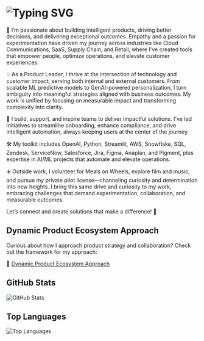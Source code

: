 # ![Typing SVG](https://readme-typing-svg.demolab.com?font=Poppins+Code&weight=500&size=30&duration=3000&pause=1000&color=009F00FF&width=435&lines=Hey+there%2C+I'm+Nox+%F0%9F%91%8B)

🚀 I’m passionate about building intelligent products, driving better decisions, and delivering exceptional outcomes. Empathy and a passion for experimentation have driven my journey across industries like Cloud Communications, SaaS, Supply Chain, and Retail, where I've created tools that empower people, optimize operations, and elevate customer experiences.

💡 As a Product Leader, I thrive at the intersection of technology and customer impact, serving both internal and external customers. From scalable ML predictive models to GenAI-powered personalization, I turn ambiguity into meaningful strategies aligned with business outcomes. My work is unified by focusing on measurable impact and transforming complexity into clarity.

🤗 I build, support, and inspire teams to deliver impactful solutions. I've led initiatives to streamline onboarding, enhance compliance, and drive intelligent automation, always keeping users at the center of the journey.

🛠️ My toolkit includes OpenAI, Python, Streamlit, AWS, Snowflake, SQL, Zendesk, ServiceNow, Salesforce, Jira, Figma, Anaplan, and Pigment, plus expertise in AI/ML projects that automate and elevate operations.

✈️ Outside work, I volunteer for Meals on Wheels, explore film and music, and pursue my private pilot license—channeling curiosity and determination into new heights. I bring this same drive and curiosity to my work, embracing challenges that demand experimentation, collaboration, and measurable outcomes.

Let’s connect and create solutions that make a difference! 🌟

## Dynamic Product Ecosystem Approach
Curious about how I approach product strategy and collaboration? Check out the framework for my approach:

🔄 [Dynamic Product Ecosystem Approach](https://github.com/noxvoortella/Dynamic-Product-Ecosystem.git)


## GitHub Stats
![GitHub Stats](https://github-readme-stats.vercel.app/api?username=NoxVoortella&show_icons=true&theme=tokyonight)

## Top Languages
![Top Languages](https://github-readme-stats.vercel.app/api/top-langs/?username=NoxVoortella&layout=compact&theme=radical)

<!--
**noxvoortella/noxvoortella** is a ✨ _special_ ✨ repository because its `README.md` (this file) appears on your GitHub profile.

Here are some ideas to get you started:

- 🔭 I’m currently working on ...
- 🌱 I’m currently learning ...
- 👯 I’m looking to collaborate on ...
- 🤔 I’m looking for help with ...
- 💬 Ask me about ...
- 📫 How to reach me: ...
- 😄 Pronouns: ...
- ⚡ Fun fact: ...
-->
